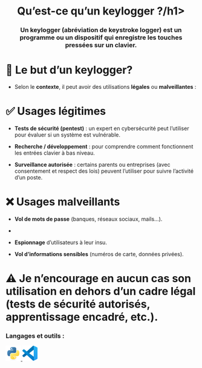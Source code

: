 <h1 align="center">Qu’est-ce qu’un keylogger ?/h1>
<h3 align="center">Un keylogger (abréviation de keystroke logger) est un programme ou un dispositif qui enregistre les touches pressées sur un clavier.</h3>

# 🎯 Le but d’un keylogger?

- Selon le **contexte**, il peut avoir des utilisations **légales** ou **malveillantes** :

# ✅ Usages légitimes

- **Tests de sécurité (pentest)** : un expert en cybersécurité peut l’utiliser pour évaluer si un système est vulnérable.

- **Recherche / développement** : pour comprendre comment fonctionnent les entrées clavier à bas niveau.

- **Surveillance autorisée** : certains parents ou entreprises (avec consentement et respect des lois) peuvent l’utiliser pour suivre l’activité d’un poste.

# ❌ Usages malveillants

- **Vol de mots de passe** (banques, réseaux sociaux, mails…).
- 
- **Espionnage** d’utilisateurs à leur insu.

- **Vol d’informations sensibles** (numéros de carte, données privées).

# ⚠️ Je n’encourage en aucun cas son utilisation en dehors d’un cadre légal (tests de sécurité autorisés, apprentissage encadré, etc.).

<h3 align="left">Langages et outils :</h3>
<p align="left"> 
  <a href="https://www.python.org" target="_blank" rel="noreferrer"> 
    <img src="https://raw.githubusercontent.com/devicons/devicon/master/icons/python/python-original.svg" alt="python" width="40" height="40"/> 
  </a> 
  <a href="https://code.visualstudio.com/" target="_blank" rel="noreferrer"> 
    <img src="https://raw.githubusercontent.com/devicons/devicon/master/icons/vscode/vscode-original.svg" alt="vscode" width="40" height="40"/> 
  </a> 
</p>
